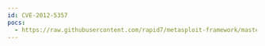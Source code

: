```yaml
---
id: CVE-2012-5357
pocs:
  - https://raw.githubusercontent.com/rapid7/metasploit-framework/master/modules/exploits/windows/http/ektron_xslt_exec.rb
---
```

